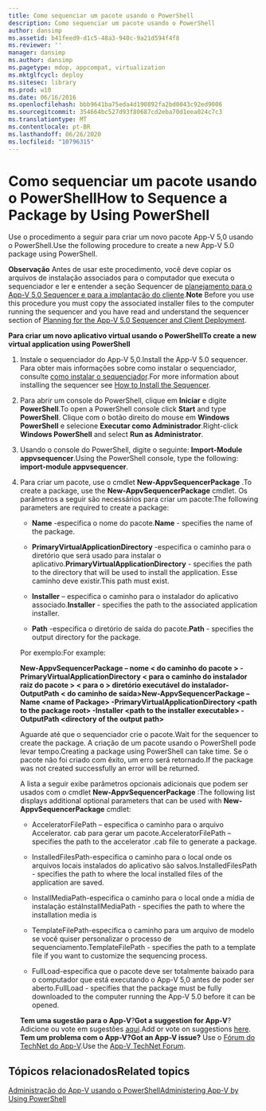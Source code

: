 ```yaml
---
title: Como sequenciar um pacote usando o PowerShell
description: Como sequenciar um pacote usando o PowerShell
author: dansimp
ms.assetid: b41feed9-d1c5-48a3-940c-9a21d594f4f8
ms.reviewer: ''
manager: dansimp
ms.author: dansimp
ms.pagetype: mdop, appcompat, virtualization
ms.mktglfcycl: deploy
ms.sitesec: library
ms.prod: w10
ms.date: 06/16/2016
ms.openlocfilehash: bbb9641ba75eda4d190892fa2bd0043c92ed9006
ms.sourcegitcommit: 354664bc527d93f80687cd2eba70d1eea024c7c3
ms.translationtype: MT
ms.contentlocale: pt-BR
ms.lasthandoff: 06/26/2020
ms.locfileid: "10796315"
---
```

# <span data-ttu-id="3144b-103">Como sequenciar um pacote usando o PowerShell</span><span class="sxs-lookup"><span data-stu-id="3144b-103">How to Sequence a Package by Using PowerShell</span></span>


<span data-ttu-id="3144b-104">Use o procedimento a seguir para criar um novo pacote App-V 5,0 usando o PowerShell.</span><span class="sxs-lookup"><span data-stu-id="3144b-104">Use the following procedure to create a new App-V 5.0 package using PowerShell.</span></span>

<span data-ttu-id="3144b-105">**Observação**  Antes de usar este procedimento, você deve copiar os arquivos de instalação associados para o computador que executa o sequenciador e ler e entender a seção Sequencer de [planejamento para o App-V 5,0 Sequencer e para a implantação do cliente](planning-for-the-app-v-50-sequencer-and-client-deployment.md).</span><span class="sxs-lookup"><span data-stu-id="3144b-105">**Note** Before you use this procedure you must copy the associated installer files to the computer running the sequencer and you have read and understand the sequencer section of [Planning for the App-V 5.0 Sequencer and Client Deployment](planning-for-the-app-v-50-sequencer-and-client-deployment.md).</span></span>

 

**<span data-ttu-id="3144b-106">Para criar um novo aplicativo virtual usando o PowerShell</span><span class="sxs-lookup"><span data-stu-id="3144b-106">To create a new virtual application using PowerShell</span></span>**

1.  <span data-ttu-id="3144b-107">Instale o sequenciador do App-V 5,0.</span><span class="sxs-lookup"><span data-stu-id="3144b-107">Install the App-V 5.0 sequencer.</span></span> <span data-ttu-id="3144b-108">Para obter mais informações sobre como instalar o sequenciador, consulte [como instalar o sequenciador](how-to-install-the-sequencer-beta-gb18030.md).</span><span class="sxs-lookup"><span data-stu-id="3144b-108">For more information about installing the sequencer see [How to Install the Sequencer](how-to-install-the-sequencer-beta-gb18030.md).</span></span>

2.  <span data-ttu-id="3144b-109">Para abrir um console do PowerShell, clique em **Iniciar** e digite **PowerShell**.</span><span class="sxs-lookup"><span data-stu-id="3144b-109">To open a PowerShell console click **Start** and type **PowerShell**.</span></span> <span data-ttu-id="3144b-110">Clique com o botão direito do mouse em **Windows PowerShell** e selecione **Executar como Administrador**.</span><span class="sxs-lookup"><span data-stu-id="3144b-110">Right-click **Windows PowerShell** and select **Run as Administrator**.</span></span>

3.  <span data-ttu-id="3144b-111">Usando o console do PowerShell, digite o seguinte: **Import-Module appvsequencer**.</span><span class="sxs-lookup"><span data-stu-id="3144b-111">Using the PowerShell console, type the following: **import-module appvsequencer**.</span></span>

4.  <span data-ttu-id="3144b-112">Para criar um pacote, use o cmdlet **New-AppvSequencerPackage** .</span><span class="sxs-lookup"><span data-stu-id="3144b-112">To create a package, use the **New-AppvSequencerPackage** cmdlet.</span></span> <span data-ttu-id="3144b-113">Os parâmetros a seguir são necessários para criar um pacote:</span><span class="sxs-lookup"><span data-stu-id="3144b-113">The following parameters are required to create a package:</span></span>

    -   <span data-ttu-id="3144b-114">**Name** -especifica o nome do pacote.</span><span class="sxs-lookup"><span data-stu-id="3144b-114">**Name** - specifies the name of the package.</span></span>

    -   <span data-ttu-id="3144b-115">**PrimaryVirtualApplicationDirectory** -especifica o caminho para o diretório que será usado para instalar o aplicativo.</span><span class="sxs-lookup"><span data-stu-id="3144b-115">**PrimaryVirtualApplicationDirectory** - specifies the path to the directory that will be used to install the application.</span></span> <span data-ttu-id="3144b-116">Esse caminho deve existir.</span><span class="sxs-lookup"><span data-stu-id="3144b-116">This path must exist.</span></span>

    -   <span data-ttu-id="3144b-117">**Installer** – especifica o caminho para o instalador do aplicativo associado.</span><span class="sxs-lookup"><span data-stu-id="3144b-117">**Installer** - specifies the path to the associated application installer.</span></span>

    -   <span data-ttu-id="3144b-118">**Path** -especifica o diretório de saída do pacote.</span><span class="sxs-lookup"><span data-stu-id="3144b-118">**Path** - specifies the output directory for the package.</span></span>

    <span data-ttu-id="3144b-119">Por exemplo:</span><span class="sxs-lookup"><span data-stu-id="3144b-119">For example:</span></span>

    **<span data-ttu-id="3144b-120">New-AppvSequencerPackage – nome &lt; do caminho do pacote &gt; -PrimaryVirtualApplicationDirectory &lt; para o caminho do instalador raiz do pacote &gt; &lt; para o &gt; diretório executável do instalador-OutputPath &lt; do caminho de saída&gt;</span><span class="sxs-lookup"><span data-stu-id="3144b-120">New-AppvSequencerPackage –Name &lt;name of Package&gt; -PrimaryVirtualApplicationDirectory &lt;path to the package root&gt; -Installer &lt;path to the installer executable&gt; -OutputPath &lt;directory of the output path&gt;</span></span>**

    <span data-ttu-id="3144b-121">Aguarde até que o sequenciador crie o pacote.</span><span class="sxs-lookup"><span data-stu-id="3144b-121">Wait for the sequencer to create the package.</span></span> <span data-ttu-id="3144b-122">A criação de um pacote usando o PowerShell pode levar tempo.</span><span class="sxs-lookup"><span data-stu-id="3144b-122">Creating a package using PowerShell can take time.</span></span> <span data-ttu-id="3144b-123">Se o pacote não foi criado com êxito, um erro será retornado.</span><span class="sxs-lookup"><span data-stu-id="3144b-123">If the package was not created successfully an error will be returned.</span></span>

    <span data-ttu-id="3144b-124">A lista a seguir exibe parâmetros opcionais adicionais que podem ser usados com o cmdlet **New-AppvSequencerPackage** :</span><span class="sxs-lookup"><span data-stu-id="3144b-124">The following list displays additional optional parameters that can be used with **New-AppvSequencerPackage** cmdlet:</span></span>

    -   <span data-ttu-id="3144b-125">AcceleratorFilePath – especifica o caminho para o arquivo Accelerator. cab para gerar um pacote.</span><span class="sxs-lookup"><span data-stu-id="3144b-125">AcceleratorFilePath – specifies the path to the accelerator .cab file to generate a package.</span></span>

    -   <span data-ttu-id="3144b-126">InstalledFilesPath-especifica o caminho para o local onde os arquivos locais instalados do aplicativo são salvos.</span><span class="sxs-lookup"><span data-stu-id="3144b-126">InstalledFilesPath - specifies the path to where the local installed files of the application are saved.</span></span>

    -   <span data-ttu-id="3144b-127">InstallMediaPath-especifica o caminho para o local onde a mídia de instalação está</span><span class="sxs-lookup"><span data-stu-id="3144b-127">InstallMediaPath - specifies the path to where the installation media is</span></span>

    -   <span data-ttu-id="3144b-128">TemplateFilePath-especifica o caminho para um arquivo de modelo se você quiser personalizar o processo de sequenciamento.</span><span class="sxs-lookup"><span data-stu-id="3144b-128">TemplateFilePath - specifies the path to a template file if you want to customize the sequencing process.</span></span>

    -   <span data-ttu-id="3144b-129">FullLoad-especifica que o pacote deve ser totalmente baixado para o computador que está executando o App-V 5,0 antes de poder ser aberto.</span><span class="sxs-lookup"><span data-stu-id="3144b-129">FullLoad - specifies that the package must be fully downloaded to the computer running the App-V 5.0 before it can be opened.</span></span>

    <span data-ttu-id="3144b-130">**Tem uma sugestão para o App-V**?</span><span class="sxs-lookup"><span data-stu-id="3144b-130">**Got a suggestion for App-V**?</span></span> <span data-ttu-id="3144b-131">Adicione ou vote em sugestões [aqui](http://appv.uservoice.com/forums/280448-microsoft-application-virtualization).</span><span class="sxs-lookup"><span data-stu-id="3144b-131">Add or vote on suggestions [here](http://appv.uservoice.com/forums/280448-microsoft-application-virtualization).</span></span> **<span data-ttu-id="3144b-132">Tem um problema com o App-V?</span><span class="sxs-lookup"><span data-stu-id="3144b-132">Got an App-V issue?</span></span>** <span data-ttu-id="3144b-133">Use o [Fórum do TechNet do App-V](https://social.technet.microsoft.com/Forums/home?forum=mdopappv).</span><span class="sxs-lookup"><span data-stu-id="3144b-133">Use the [App-V TechNet Forum](https://social.technet.microsoft.com/Forums/home?forum=mdopappv).</span></span>

## <span data-ttu-id="3144b-134">Tópicos relacionados</span><span class="sxs-lookup"><span data-stu-id="3144b-134">Related topics</span></span>


[<span data-ttu-id="3144b-135">Administração do App-V usando o PowerShell</span><span class="sxs-lookup"><span data-stu-id="3144b-135">Administering App-V by Using PowerShell</span></span>](administering-app-v-by-using-powershell.md)

 

 





